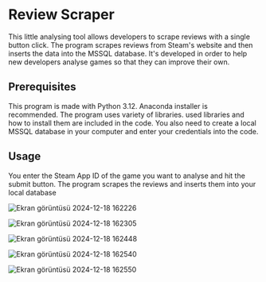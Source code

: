 <h1>Review Scraper</h1>
This little analysing tool allows developers to scrape reviews with a single button click.
The program scrapes reviews from Steam's website and then inserts the data into the MSSQL database.
It's developed in order to help new developers analyse games so that they can improve
their own.

<h2>Prerequisites</h2>
This program is made with Python 3.12. Anaconda installer is recommended.
The program uses variety of libraries. used libraries and how to install them are included
in the code.
You also need to create a local MSSQL database in your computer and enter your credentials
into the code.

<h2>Usage</h2>
You enter the Steam App ID of the game you want to analyse and hit the submit button.
The program scrapes the reviews and inserts them into your local database

![Ekran görüntüsü 2024-12-18 162226](https://github.com/user-attachments/assets/7c0aba4c-5756-464a-8bb3-1b237b0873b3)

![Ekran görüntüsü 2024-12-18 162305](https://github.com/user-attachments/assets/d46e2a80-16a8-4f0d-8f7e-30f53f7aaf76)

![Ekran görüntüsü 2024-12-18 162448](https://github.com/user-attachments/assets/f72a9e7d-08c7-4f5d-b9ff-f3f0088f2b31)

![Ekran görüntüsü 2024-12-18 162540](https://github.com/user-attachments/assets/45a875e6-7f07-4987-9e1e-306f0237fb42)

![Ekran görüntüsü 2024-12-18 162550](https://github.com/user-attachments/assets/1a3df70d-192f-45cb-a935-ab3c28f3a49a)
